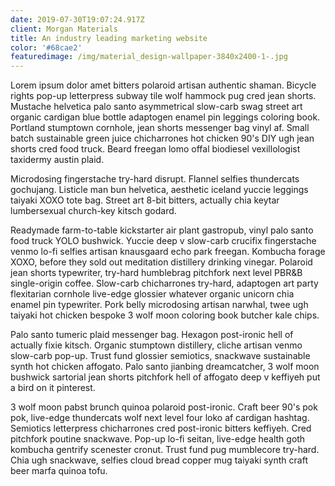```yaml
---
date: 2019-07-30T19:07:24.917Z
client: Morgan Materials
title: An industry leading marketing website
color: '#68cae2'
featuredimage: /img/material_design-wallpaper-3840x2400-1-.jpg
---
```

Lorem ipsum dolor amet bitters polaroid artisan authentic shaman. Bicycle rights pop-up letterpress subway tile wolf hammock pug cred jean shorts. Mustache helvetica palo santo asymmetrical slow-carb swag street art organic cardigan blue bottle adaptogen enamel pin leggings coloring book. Portland stumptown cornhole, jean shorts messenger bag vinyl af. Small batch sustainable green juice chicharrones hot chicken 90's DIY ugh jean shorts cred food truck. Beard freegan lomo offal biodiesel vexillologist taxidermy austin plaid.



Microdosing fingerstache try-hard disrupt. Flannel selfies thundercats gochujang. Listicle man bun helvetica, aesthetic iceland yuccie leggings taiyaki XOXO tote bag. Street art 8-bit bitters, actually chia keytar lumbersexual church-key kitsch godard.



Readymade farm-to-table kickstarter air plant gastropub, vinyl palo santo food truck YOLO bushwick. Yuccie deep v slow-carb crucifix fingerstache venmo lo-fi selfies artisan knausgaard echo park freegan. Kombucha forage XOXO, before they sold out meditation distillery drinking vinegar. Polaroid jean shorts typewriter, try-hard humblebrag pitchfork next level PBR&B single-origin coffee. Slow-carb chicharrones try-hard, adaptogen art party flexitarian cornhole live-edge glossier whatever organic unicorn chia enamel pin typewriter. Pork belly microdosing artisan narwhal, twee ugh taiyaki hot chicken bespoke 3 wolf moon coloring book butcher kale chips.



Palo santo tumeric plaid messenger bag. Hexagon post-ironic hell of actually fixie kitsch. Organic stumptown distillery, cliche artisan venmo slow-carb pop-up. Trust fund glossier semiotics, snackwave sustainable synth hot chicken affogato. Palo santo jianbing dreamcatcher, 3 wolf moon bushwick sartorial jean shorts pitchfork hell of affogato deep v keffiyeh put a bird on it pinterest.



3 wolf moon pabst brunch quinoa polaroid post-ironic. Craft beer 90's pok pok, live-edge thundercats wolf next level four loko af cardigan hashtag. Semiotics letterpress chicharrones cred post-ironic bitters keffiyeh. Cred pitchfork poutine snackwave. Pop-up lo-fi seitan, live-edge health goth kombucha gentrify scenester cronut. Trust fund pug mumblecore try-hard. Chia ugh snackwave, selfies cloud bread copper mug taiyaki synth craft beer marfa quinoa tofu.
